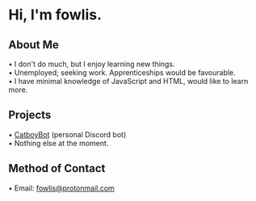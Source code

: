 # Hi, I'm fowlis.

## About Me

• I don't do much, but I enjoy learning new things. <br />
• Unemployed; seeking work. Apprenticeships would be favourable. <br />
• I have minimal knowledge of JavaScript and HTML, would like to learn more.

## Projects
• <a href="https://github.com/fowlis/CatboyBot-Refined#readme" target="_blank">CatboyBot</a> (personal Discord bot) <br />
• Nothing else at the moment.

## Method of Contact
• Email: fowlis@protonmail.com <br />